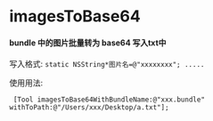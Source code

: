 # imagesToBase64
#### bundle 中的图片批量转为 base64 写入txt中
写入格式: 
`
static NSString*图片名=@"xxxxxxxx";
.....
`
<br>

使用用法:
```
 [Tool imagesToBase64WithBundleName:@"xxx.bundle" withToPath:@"/Users/xxx/Desktop/a.txt"];
```